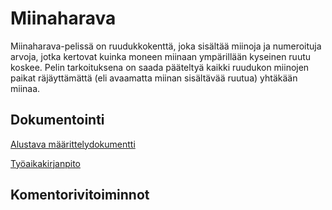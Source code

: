 # Miinaharava
Miinaharava-pelissä on ruudukkokenttä, joka sisältää miinoja ja numeroituja arvoja, jotka kertovat kuinka moneen miinaan ympärillään kyseinen ruutu koskee. Pelin tarkoituksena on saada pääteltyä kaikki ruudukon miinojen paikat räjäyttämättä (eli avaamatta miinan sisältävää ruutua) yhtäkään miinaa.

## Dokumentointi

[Alustava määrittelydokumentti](https://github.com/hackinen/ot-harjoitustyo/blob/master/dokumentointi/alustava-maarittelydokumentti.md)

[Työaikakirjanpito](https://github.com/hackinen/ot-harjoitustyo/blob/master/dokumentointi/tyoaikakirjanpito.md)

## Komentorivitoiminnot
